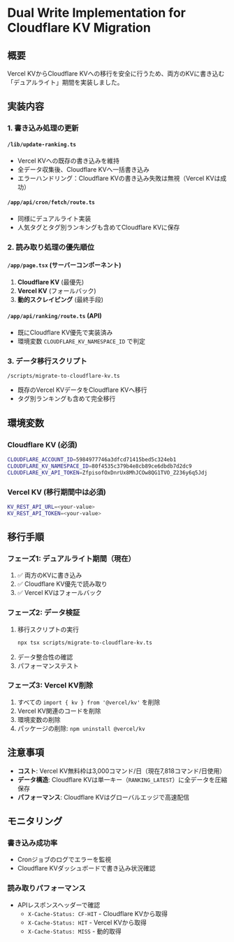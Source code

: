 # Dual Write Implementation for Cloudflare KV Migration

## 概要

Vercel KVからCloudflare KVへの移行を安全に行うため、両方のKVに書き込む「デュアルライト」期間を実装しました。

## 実装内容

### 1. 書き込み処理の更新

#### `/lib/update-ranking.ts`
- Vercel KVへの既存の書き込みを維持
- 全データ収集後、Cloudflare KVへ一括書き込み
- エラーハンドリング：Cloudflare KVの書き込み失敗は無視（Vercel KVは成功）

#### `/app/api/cron/fetch/route.ts`
- 同様にデュアルライト実装
- 人気タグとタグ別ランキングも含めてCloudflare KVに保存

### 2. 読み取り処理の優先順位

#### `/app/page.tsx` (サーバーコンポーネント)
1. **Cloudflare KV** (最優先)
2. **Vercel KV** (フォールバック)
3. **動的スクレイピング** (最終手段)

#### `/app/api/ranking/route.ts` (API)
- 既にCloudflare KV優先で実装済み
- 環境変数 `CLOUDFLARE_KV_NAMESPACE_ID` で判定

### 3. データ移行スクリプト

`/scripts/migrate-to-cloudflare-kv.ts`
- 既存のVercel KVデータをCloudflare KVへ移行
- タグ別ランキングも含めて完全移行

## 環境変数

### Cloudflare KV (必須)
```bash
CLOUDFLARE_ACCOUNT_ID=5984977746a3dfcd71415bed5c324eb1
CLOUDFLARE_KV_NAMESPACE_ID=80f4535c379b4e8cb89ce6dbdb7d2dc9
CLOUDFLARE_KV_API_TOKEN=ZfpisofOxDnrUx8MhJCOw8QG1TVO_Z236y6q5Jdj
```

### Vercel KV (移行期間中は必須)
```bash
KV_REST_API_URL=<your-value>
KV_REST_API_TOKEN=<your-value>
```

## 移行手順

### フェーズ1: デュアルライト期間（現在）
1. ✅ 両方のKVに書き込み
2. ✅ Cloudflare KV優先で読み取り
3. ✅ Vercel KVはフォールバック

### フェーズ2: データ検証
1. 移行スクリプトの実行
   ```bash
   npx tsx scripts/migrate-to-cloudflare-kv.ts
   ```
2. データ整合性の確認
3. パフォーマンステスト

### フェーズ3: Vercel KV削除
1. すべての `import { kv } from '@vercel/kv'` を削除
2. Vercel KV関連のコードを削除
3. 環境変数の削除
4. パッケージの削除: `npm uninstall @vercel/kv`

## 注意事項

- **コスト**: Vercel KV無料枠は3,000コマンド/日（現在7,818コマンド/日使用）
- **データ構造**: Cloudflare KVは単一キー（`RANKING_LATEST`）に全データを圧縮保存
- **パフォーマンス**: Cloudflare KVはグローバルエッジで高速配信

## モニタリング

### 書き込み成功率
- Cronジョブのログでエラーを監視
- Cloudflare KVダッシュボードで書き込み状況確認

### 読み取りパフォーマンス
- APIレスポンスヘッダーで確認
  - `X-Cache-Status: CF-HIT` - Cloudflare KVから取得
  - `X-Cache-Status: HIT` - Vercel KVから取得
  - `X-Cache-Status: MISS` - 動的取得